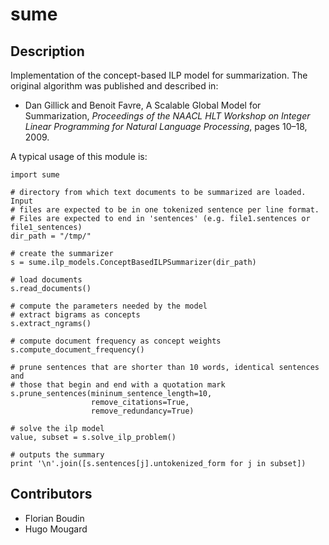# sume

## Description

Implementation of the concept-based ILP model for summarization. The original
algorithm was published and described in:

  * Dan Gillick and Benoit Favre, A Scalable Global Model for Summarization,
    *Proceedings of the NAACL HLT Workshop on Integer Linear Programming for
    Natural Language Processing*, pages 10–18, 2009.

A typical usage of this module is:

    import sume

    # directory from which text documents to be summarized are loaded. Input
    # files are expected to be in one tokenized sentence per line format.
    # Files are expected to end in 'sentences' (e.g. file1.sentences or file1_sentences)
    dir_path = "/tmp/"

    # create the summarizer
    s = sume.ilp_models.ConceptBasedILPSummarizer(dir_path)

    # load documents
    s.read_documents()

    # compute the parameters needed by the model
    # extract bigrams as concepts
    s.extract_ngrams()

    # compute document frequency as concept weights
    s.compute_document_frequency()

    # prune sentences that are shorter than 10 words, identical sentences and
    # those that begin and end with a quotation mark
    s.prune_sentences(mininum_sentence_length=10,
                      remove_citations=True,
                      remove_redundancy=True)

    # solve the ilp model
    value, subset = s.solve_ilp_problem()

    # outputs the summary
    print '\n'.join([s.sentences[j].untokenized_form for j in subset])

## Contributors

* Florian Boudin
* Hugo Mougard
